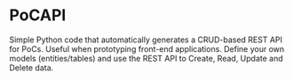 # PoCAPI
Simple Python code that automatically generates a CRUD-based REST API for PoCs. Useful when prototyping front-end applications. Define your own models (entities/tables) and use the REST API to Create, Read, Update and Delete data.
